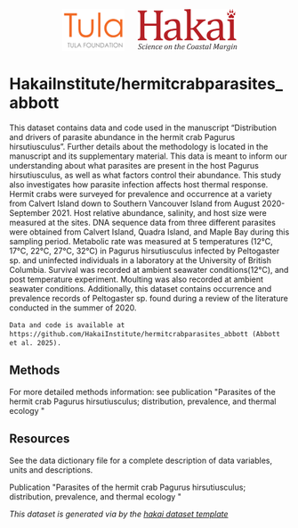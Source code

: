 <div align='center'>
    <a href='https://tula.org'><img height='75px' src=docs/logos/tula-logo.png /></a>
    &nbsp;&nbsp;&nbsp;&nbsp;
    <a href='https://hakai.org'><img height='75px' src=docs/logos/hakai-logo.png /></a>
</div>

# HakaiInstitute/hermitcrabparasites_abbott


This dataset contains data and code used in the manuscript “Distribution and drivers of parasite abundance in the hermit crab Pagurus hirsutiusculus”. Further details about the methodology is located in the manuscript and its supplementary material. This data is meant to inform our understanding about what parasites are present in the host Pagurus hirsutiusculus, as well as what factors control their abundance. This study also investigates how parasite infection affects host thermal response. Hermit crabs were surveyed for prevalence and occurrence at a variety from Calvert Island down to Southern Vancouver Island from August 2020- September 2021. Host relative abundance, salinity, and host size were measured at the sites. DNA sequence data from three different parasites were obtained from Calvert Island, Quadra Island, and Maple Bay during this sampling period. Metabolic rate was measured at 5 temperatures (12°C, 17°C, 22°C, 27°C, 32°C) in Pagurus hirsutiusculus infected by Peltogaster sp. and uninfected individuals in a laboratory at the University of British Columbia.  Survival was recorded at ambient seawater conditions(12°C), and post temperature experiment. Moulting was also recorded at ambient seawater conditions. Additionally, this dataset contains occurrence and prevalence records of Peltogaster sp. found during a review of the literature conducted in the summer of 2020. 
```
Data and code is available at https://github.com/HakaiInstitute/hermitcrabparasites_abbott (Abbott et al. 2025).
```

## Methods
For more detailed methods information:
see publication "Parasites of the hermit crab Pagurus hirsutiusculus; distribution, prevalence, and thermal ecology "

## Resources

See the data dictionary file for a complete description of data variables, units
and descriptions.


Publication "Parasites of the hermit crab Pagurus hirsutiusculus; distribution, prevalence, and thermal ecology "


*This dataset is generated via by the [hakai dataset template](https://github.com/HakaiInstitute/hakai-dataset-repository-template)*